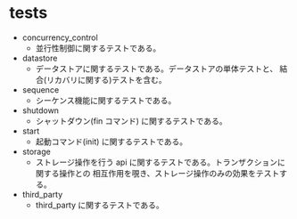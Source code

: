 # tests
* concurrency_control
  + 並行性制御に関するテストである。
* datastore
  + データストアに関するテストである。データストアの単体テストと、
  結合(リカバリに関する)テストを含む。
* sequence
  + シーケンス機能に関するテストである。
* shutdown
  + シャットダウン(fin コマンド) に関するテストである。
* start
  + 起動コマンド(init) に関するテストである。
* storage
  + ストレージ操作を行う api に関するテストである。トランザクションに関する操作との
  相互作用を覗き、ストレージ操作のみの効果をテストする。
* third_party
  + third_party に関するテストである。